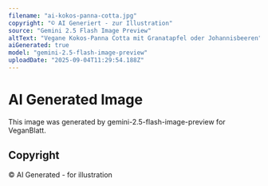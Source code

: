 ```yaml
---
filename: "ai-kokos-panna-cotta.jpg"
copyright: "© AI Generiert - zur Illustration"
source: "Gemini 2.5 Flash Image Preview"
altText: "Vegane Kokos-Panna Cotta mit Granatapfel oder Johannisbeeren"
aiGenerated: true
model: "gemini-2.5-flash-image-preview"
uploadDate: "2025-09-04T11:29:54.188Z"
---
```


# AI Generated Image

This image was generated by gemini-2.5-flash-image-preview for VeganBlatt.

## Copyright
© AI Generated - for illustration
